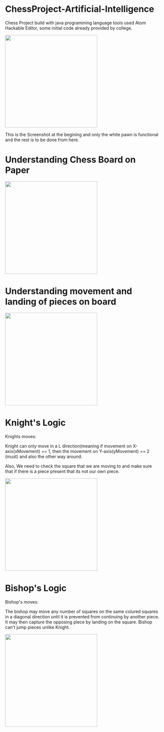 # ChessProject-Artificial-Intelligence
Chess Project build with java programming language tools used Atom Hackable Editor, some initial code already provided by college. 

<img height="300px" weight="300px" src="https://github.com/Virksaabnavjot/ChessProject-Artificial-Intelligence/blob/master/src/atom/ScreenShot/Screen%20Shot%202016-10-16%20at%2017.15.39.png" />

This is the Screenshot at the begining and only the white pawn is functional and the rest is to be done from here.

# Understanding Chess Board on Paper
<img height="300px" weight="300px" src="https://cloud.githubusercontent.com/assets/5924811/19583571/c9b61e84-9735-11e6-8f32-86e5e9bd592f.JPG" />

# Understanding movement and landing of pieces on board 
<img height="300px" weight="300px" src="https://raw.githubusercontent.com/Virksaabnavjot/ChessProject-Artificial-Intelligence/665050affa50dca7f94542455da5d8bdf547099b/src/atom/ScreenShot/Learning%20Board%20Landing%20and%20Movement.png" />

# Knight's Logic
Knights moves:

Knight can only move in a L direction(meaning if movement on X-axis(xMovement) == 1, then the movement on Y-axis(yMovement) == 2 (must) and also the other way around.

Also, We need to check the square that we are moving to and make sure that if there is a piece present that its not our own piece.

<img height="300px" weight="300px" src="https://cloud.githubusercontent.com/assets/5924811/19577496/867dd10a-970f-11e6-9051-6f81b2e18b37.png" />

# Bishop's Logic
Bishop's moves: 

The bishop may move any number of squares on the same colured squares in a diagonal direction until it is prevented from continuing by another piece. It may then capture the opposing piece by landing on the square.
Bishop can't jump pieces unlike Knight.

<img height="300px" weight="300px" src="https://cloud.githubusercontent.com/assets/5924811/19582764/1c421056-972f-11e6-9b6d-2499a4e210cb.png" />









